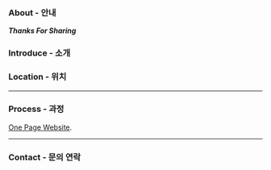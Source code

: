 ### About - 안내
__*Thanks For Sharing*__ 

### Introduce - 소개


### Location - 위치


* * *

### Process - 과정
[One Page Website](./OnePageWebsite.html).



* * *

### Contact - 문의 연락
